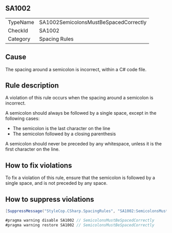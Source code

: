 ﻿## SA1002

<table>
<tr>
  <td>TypeName</td>
  <td>SA1002SemicolonsMustBeSpacedCorrectly</td>
</tr>
<tr>
  <td>CheckId</td>
  <td>SA1002</td>
</tr>
<tr>
  <td>Category</td>
  <td>Spacing Rules</td>
</tr>
</table>

## Cause

The spacing around a semicolon is incorrect, within a C# code file.

## Rule description

A violation of this rule occurs when the spacing around a semicolon is incorrect.

A semicolon should always be followed by a single space, except in the following cases:

- The semicolon is the last character on the line
- The semicolon followed by a closing parenthesis

A semicolon should never be preceded by any whitespace, unless it is the first character on the line.

## How to fix violations

To fix a violation of this rule, ensure that the semicolon is followed by a single space, and is not preceded by any space.

## How to suppress violations

```csharp
[SuppressMessage("StyleCop.CSharp.SpacingRules", "SA1002:SemicolonsMustBeSpacedCorrectly", Justification = "Reviewed.")]
```

```csharp
#pragma warning disable SA1002 // SemicolonsMustBeSpacedCorrectly
#pragma warning restore SA1002 // SemicolonsMustBeSpacedCorrectly
```

